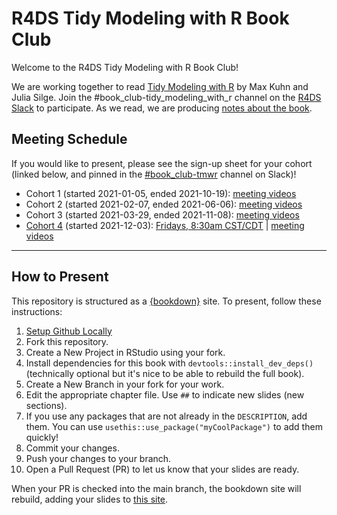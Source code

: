 # R4DS Tidy Modeling with R Book Club

Welcome to the R4DS Tidy Modeling with R Book Club!

We are working together to read [Tidy Modeling with R](https://www.tmwr.org/) by Max Kuhn and Julia Silge.
Join the #book_club-tidy_modeling_with_r channel on the [R4DS Slack](https://r4ds.io/join) to participate.
As we read, we are producing [notes about the book](https://r4ds.github.io/bookclub-tmwr/).

## Meeting Schedule

If you would like to present, please see the sign-up sheet for your cohort (linked below, and pinned in the [#book_club-tmwr](https://rfordatascience.slack.com/archives/BOOKCHANNELID) channel on Slack)!

- Cohort 1 (started 2021-01-05, ended 2021-10-19): [meeting videos](https://www.youtube.com/playlist?list=PL3x6DOfs2NGgP7y2sOGcYNGFd_9pORpYG)
- Cohort 2 (started 2021-02-07, ended 2021-06-06): [meeting videos](https://www.youtube.com/playlist?list=PL3x6DOfs2NGggq4ssmi3KnOMwODhGz33W)
- Cohort 3 (started 2021-03-29, ended 2021-11-08): [meeting videos](https://www.youtube.com/playlist?list=PL3x6DOfs2NGiAi_0odUkLGxz0ZpFlugg-)
- [Cohort 4](https://docs.google.com/spreadsheets/d/1-S1UbKWay_TeR5n9LkztZY2XXrMjZr3snl1srPvTvH4/edit#gid=0) (started 2021-12-03): [Fridays, 8:30am CST/CDT](https://www.timeanddate.com/worldclock/converter.html?iso=20211203T140000&p1=24) | [meeting videos](https://www.youtube.com/playlist?list=PL3x6DOfs2NGgb6mnvCMUVWEQ4AtLsIxwS)


<hr>  

## How to Present

This repository is structured as a [{bookdown}](https://CRAN.R-project.org/package=bookdown) site.
To present, follow these instructions:

1. [Setup Github Locally](https://www.youtube.com/watch?v=hNUNPkoledI)
2. Fork this repository.
3. Create a New Project in RStudio using your fork.
4. Install dependencies for this book with `devtools::install_dev_deps()` (technically optional but it's nice to be able to rebuild the full book).
5. Create a New Branch in your fork for your work.
6. Edit the appropriate chapter file. Use `##` to indicate new slides (new sections).
7. If you use any packages that are not already in the `DESCRIPTION`, add them. You can use `usethis::use_package("myCoolPackage")` to add them quickly!
8. Commit your changes.
9. Push your changes to your branch.
10. Open a Pull Request (PR) to let us know that your slides are ready.

When your PR is checked into the main branch, the bookdown site will rebuild, adding your slides to [this site](https://r4ds.github.io/bookclub-tmwr/).
